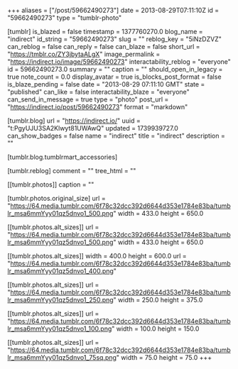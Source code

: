 +++
aliases = ["/post/59662490273"]
date = 2013-08-29T07:11:10Z
id = "59662490273"
type = "tumblr-photo"

[tumblr]
is_blazed = false
timestamp = 1377760270.0
blog_name = "indirect"
id_string = "59662490273"
slug = ""
reblog_key = "5iNzDZVZ"
can_reblog = false
can_reply = false
can_blaze = false
short_url = "https://tmblr.co/ZY3jbytaALgX"
image_permalink = "https://indirect.io/image/59662490273"
interactability_reblog = "everyone"
id = 59662490273.0
summary = ""
caption = ""
should_open_in_legacy = true
note_count = 0.0
display_avatar = true
is_blocks_post_format = false
is_blaze_pending = false
date = "2013-08-29 07:11:10 GMT"
state = "published"
can_like = false
interactability_blaze = "everyone"
can_send_in_message = true
type = "photo"
post_url = "https://indirect.io/post/59662490273"
format = "markdown"

[tumblr.blog]
url = "https://indirect.io/"
uuid = "t:PgyUJU3SA2Klwyt81UWAwQ"
updated = 1739939727.0
can_show_badges = false
name = "indirect"
title = "indirect"
description = ""

[tumblr.blog.tumblrmart_accessories]

[tumblr.reblog]
comment = ""
tree_html = ""

[[tumblr.photos]]
caption = ""

[tumblr.photos.original_size]
url = "https://64.media.tumblr.com/6f78c32dcc392d6644d353e1784e83ba/tumblr_msa6mmYyy01qz5dnvo1_500.png"
width = 433.0
height = 650.0

[[tumblr.photos.alt_sizes]]
url = "https://64.media.tumblr.com/6f78c32dcc392d6644d353e1784e83ba/tumblr_msa6mmYyy01qz5dnvo1_500.png"
width = 433.0
height = 650.0

[[tumblr.photos.alt_sizes]]
width = 400.0
height = 600.0
url = "https://64.media.tumblr.com/6f78c32dcc392d6644d353e1784e83ba/tumblr_msa6mmYyy01qz5dnvo1_400.png"

[[tumblr.photos.alt_sizes]]
url = "https://64.media.tumblr.com/6f78c32dcc392d6644d353e1784e83ba/tumblr_msa6mmYyy01qz5dnvo1_250.png"
width = 250.0
height = 375.0

[[tumblr.photos.alt_sizes]]
url = "https://64.media.tumblr.com/6f78c32dcc392d6644d353e1784e83ba/tumblr_msa6mmYyy01qz5dnvo1_100.png"
width = 100.0
height = 150.0

[[tumblr.photos.alt_sizes]]
url = "https://64.media.tumblr.com/6f78c32dcc392d6644d353e1784e83ba/tumblr_msa6mmYyy01qz5dnvo1_75sq.png"
width = 75.0
height = 75.0
+++
